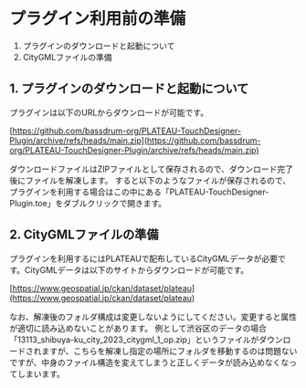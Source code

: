 # プラグイン利用前の準備

1. プラグインのダウンロードと起動について
2. CityGMLファイルの準備

## 1. プラグインのダウンロードと起動について

プラグインは以下のURLからダウンロードが可能です。

[https://github.com/bassdrum-org/PLATEAU-TouchDesigner-Plugin/archive/refs/heads/main.zip](https://github.com/bassdrum-org/PLATEAU-TouchDesigner-Plugin/archive/refs/heads/main.zip)

ダウンロードファイルはZIPファイルとして保存されるので、ダウンロード完了後にファイルを解凍します。
すると以下のようなファイルが保存されるので、プラグインを利用する場合はこの中にある「PLATEAU-TouchDesigner-Plugin.toe」をダブルクリックで開きます。

## 2. CityGMLファイルの準備

プラグインを利用するにはPLATEAUで配布しているCityGMLデータが必要です。CityGMLデータは以下のサイトからダウンロードが可能です。

[https://www.geospatial.jp/ckan/dataset/plateau](https://www.geospatial.jp/ckan/dataset/plateau)

なお、解凍後のフォルダ構成は変更しないようにしてください。変更すると属性が適切に読み込めないことがあります。
例として渋谷区のデータの場合「13113_shibuya-ku_city_2023_citygml_1_op.zip」というファイルがダウンロードされますが、こちらを解凍し指定の場所にフォルダを移動するのは問題ないですが、中身のファイル構造を変えてしまうと正しくデータが読み込めなくなってしまいます。